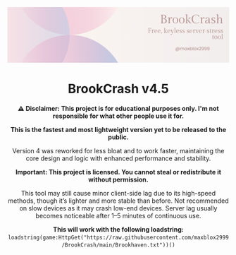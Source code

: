 <p align="center">
  <img src="https://raw.githubusercontent.com/maxblox2999/BrookCrash/assets/BC.png" alt="BrookCrash Demo">
</p>

<h1 align="center">BrookCrash v4.5</h1>

<p align="center">
  <strong>⚠️ Disclaimer: This project is for educational purposes only. I'm not responsible for what other people use it for.</strong>
</p>

<p align="center">
  <strong>This is the fastest and most lightweight version yet to be released to the public.</strong>
</p>

<p align="center">
  Version 4 was reworked for less bloat and to work faster, maintaining the core design and logic with enhanced performance and stability.
</p>

<p align="center">
  <strong>Important: This project is licensed. You cannot steal or redistribute it without permission.</strong>
</p>

<p align="center">
  This tool may still cause minor client-side lag due to its high-speed methods, though it’s lighter and more stable than before. Not recommended on slow devices as it may crash low-end devices. Server lag usually becomes noticeable after 1–5 minutes of continuous use.
</p>

<p align="center">
  <strong>This will work with the following loadstring:</strong><br>
  <code>loadstring(game:HttpGet("https://raw.githubusercontent.com/maxblox2999/BrookCrash/main/Brookhaven.txt"))()</code>
</p>
